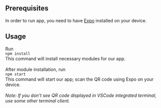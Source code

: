## Prerequisites

In order to run app, you need to have [Expo](https://play.google.com/store/apps/details?id=host.exp.exponent) installed on your device.

## Usage

Run <br>
`npm install` <br>
This command will install necessary modules for our app. <br>
<br>
After module installation, run <br>
`npm start` <br>
This command will start our app; scan the QR code using Expo on your device. <br>
<br>
*Note: If you don't see QR code displayed in VSCode integrated terminal, use some other terminal client.*
